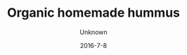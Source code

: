 ---
title: 'Organic homemade hummus'
description: ""
image: null
price: '15'
size: '1'
color: '#ffffff'
category: breakfast
meta:
    id: 6d9aa2ea06c1f87f40d36b1fdba37c36640ae9ad
    parentId: f20f57fa9c3d8bff0902cfb33f350091a3a48d51
    language: en
date: '2016-7-8'
author: Unknown
---